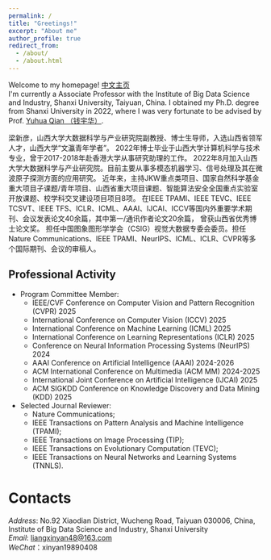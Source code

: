 ```yaml
---
permalink: /
title: "Greetings!"
excerpt: "About me"
author_profile: true
redirect_from: 
  - /about/
  - /about.html
---
```


Welcome to my homepage! [中文主页](https://dig.sxu.edu.cn/xwz/td/fjsfyjy/708d5076dfc0470e961f6b57ff917bed.html) \
I'm currently a Associate Professor with the Institute of Big Data Science and Industry, Shanxi University, Taiyuan, China.
I obtained my Ph.D. degree from Shanxi University in 2022, where I was very fortunate to be advised by Prof. [Yuhua Qian （钱宇华）](http://dig.sxu.edu.cn/qyh/index.html). 


梁新彦，山西大学大数据科学与产业研究院副教授、博士生导师，入选山西省领军人才，山西大学“文瀛青年学者”。
2022年博士毕业于山西大学计算机科学与技术专业，曾于2017-2018年赴香港大学从事研究助理的工作。
2022年8月加入山西大学大数据科学与产业研究院。目前主要从事多模态机器学习、信号处理及其在微波原子探测方面的应用研究。 
近年来，主持JKW重点类项目、国家自然科学基金重大项目子课题/青年项目、山西省重大项目课题、智能算法安全全国重点实验室开放课题、校学科交叉建设项目项目8项。
在IEEE TPAMI、IEEE TEVC、IEEE TCSVT、IEEE TFS、ICLR、ICML、AAAI、IJCAI、ICCV等国内外重要学术期刊、会议发表论文40余篇，其中第一/通讯作者论文20余篇，
曾获山西省优秀博士论文奖。 
担任中国图象图形学学会（CSIG）视觉大数据专委会委员。担任Nature Communications、IEEE TPAMI、NeurIPS、ICML、ICLR、CVPR等多个国际期刊、会议的审稿人。





Professional Activity
------

* Program Committee Member:
  * IEEE/CVF Conference on Computer Vision and Pattern Recognition (CVPR) 2025
  * International Conference on Computer Vision (ICCV) 2025
  * International Conference on Machine Learning (ICML) 2025
  * International Conference on Learning Representations (ICLR) 2025
  * Conference on Neural Information Processing Systems (NeurIPS) 2024
  * AAAI Conference on Artificial Intelligence (AAAI) 2024-2026
  * ACM International Conference on Multimedia (ACM MM) 2024-2025
  * International Joint Conference on Artificial Intelligence (IJCAI) 2025
  * ACM SIGKDD Conference on Knowledge Discovery and Data Mining (KDD) 2025
* Selected Journal Reviewer:
  * Nature Communications; 
  * IEEE Transactions on Pattern Analysis and Machine Intelligence (TPAMI);
  * IEEE Transactions on Image Processing (TIP);
  * IEEE Transactions on Evolutionary Computation (TEVC);
  * IEEE Transactions on Neural Networks and Learning Systems (TNNLS).



Contacts
======
*Address*: No.92 Xiaodian District, Wucheng Road, Taiyuan 030006, China, \
Institute of Big Data Science and Industry, Shanxi University\
*Email*: liangxinyan48@163.com\
*WeChat*：xinyan19890408


<!-- - [04/2024] 受邀担任[国家自然科学基金委](https://www.nsfc.gov.cn/)基金评审人. -->

<!-- - [05/2022] 受邀担任[国家自然科学基金委](https://www.nsfc.gov.cn/)基金评审人. -->














